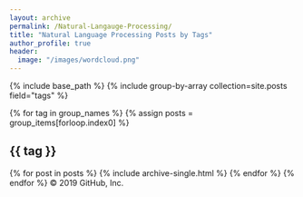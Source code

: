 ```yaml
---
layout: archive
permalink: /Natural-Langauge-Processing/
title: "Natural Language Processing Posts by Tags"
author_profile: true
header:
  image: "/images/wordcloud.png"
---
```

{% include base_path %}
{% include group-by-array collection=site.posts field="tags" %}

{% for tag in group_names %}
  {% assign posts = group_items[forloop.index0] %}
  <h2 id="{{ tag | slugify }}" class="archive__subtitle">{{ tag }}</h2>
  {% for post in posts %}
    {% include archive-single.html %}
  {% endfor %}
{% endfor %}
© 2019 GitHub, Inc.
